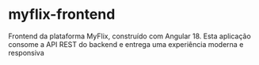 # myflix-frontend
Frontend da plataforma MyFlix, construído com Angular 18. Esta aplicação consome a API REST do backend e entrega uma experiência moderna e responsiva
